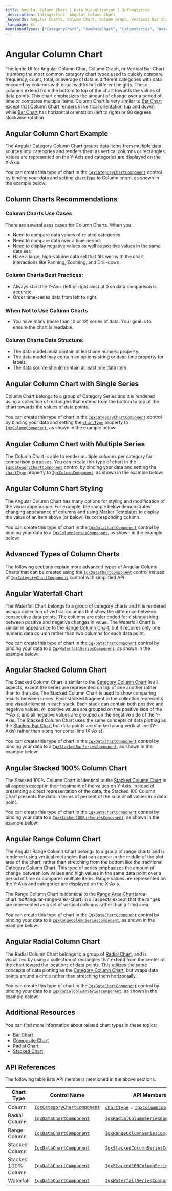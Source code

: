 ```yaml
---
title: Angular Column Chart | Data Visualization | Infragistics
_description: Infragistics' Angular Column Chart
_keywords: Angular Charts, Column Chart, Column Graph, Vertical Bar Chart, Infragistics
_language: kr
mentionedTypes: ["CategoryChart", "XamDataChart", "ColumnSeries", "WaterfallSeries", "StackedColumnSeries", "Stacked100ColumnSeries", "RangeColumnSeries", "RadialColumnSeries"]
---
```


# Angular Column Chart

The Ignite UI for Angular Column Char, Column Graph, or Vertical Bar Chart is among the most common category chart types used to quickly compare frequency, count, total, or average of data in different categories with data encoded by columns with equal widths but different heights. These columns extend from the bottom to top of the chart towards the values of data points. This chart emphasizes the amount of change over a period of time or compares multiple items. Column Chart is very similar to [Bar Chart](bar-chart.md) except that Column Chart renders in vertical orientation (up and down) while [Bar Chart](bar-chart.md) has horizontal orientation (left to right) or 90 degrees clockwise rotation.

## Angular Column Chart Example

The Angular Category Column Chart groups data items from multiple data sources into categories and renders them as vertical columns or rectangles. Values are represented on the Y-Axis and categories are displayed on the X-Axis.

You can create this type of chart in the [`IgxCategoryChartComponent`]({environment:dvApiBaseUrl}/products/ignite-ui-angular/api/docs/typescript/latest/classes/igniteui_angular_charts.igxcategorychartcomponent.html) control by binding your data and setting [`chartType`]({environment:dvApiBaseUrl}/products/ignite-ui-angular/api/docs/typescript/latest/classes/igniteui_angular_charts.igxcategorychartcomponent.html#chartType) to Column enum, as shown in the example below:

<code-view style="height: 600px" alt="Angular Column Chart Multiple Sources"
           data-demos-base-url="{environment:dvDemosBaseUrl}"
                    iframe-src="{environment:dvDemosBaseUrl}/charts/category-chart/column-chart-multiple-sources"
                                                 github-src="charts/category-chart/column-chart-multiple-sources">
</code-view>


<div class="divider--half"></div>

## Column Charts Recommendations

### Column Charts Use Cases

There are several uses cases for Column Charts. When you:

*   Need to compare data values of related categories.
*   Need to compare data over a time period.
*   Need to display negative values as well as positive values in the same data set.
*   Have a large, high-volume data set that fits well with the chart interactions like Panning, Zooming, and Drill-down.

### Column Charts Best Practices:

*   Always start the Y-Axis (left or right axis) at 0 so data comparison is accurate.
*   Order time-series data from left to right.

### When Not to Use Column Charts

*   You have many (more than 10 or 12) series of data. Your goal is to ensure the chart is readable.

### Column Charts Data Structure:

*   The data model must contain at least one numeric property.
*   The data model may contain an options string or date-time property for labels.
*   The data source should contain at least one data item.

## Angular Column Chart with Single Series

Column Chart belongs to a group of Category Series and it is rendered using a collection of rectangles that extend from the bottom to top of the chart towards the values of data points.

You can create this type of chart in the [`IgxCategoryChartComponent`]({environment:dvApiBaseUrl}/products/ignite-ui-angular/api/docs/typescript/latest/classes/igniteui_angular_charts.igxcategorychartcomponent.html) control by binding your data and setting the [`chartType`]({environment:dvApiBaseUrl}/products/ignite-ui-angular/api/docs/typescript/latest/classes/igniteui_angular_charts.igxcategorychartcomponent.html#chartType) property to [`IgxColumnComponent`]({environment:dvApiBaseUrl}/products/ignite-ui-angular/api/docs/typescript/latest/classes/igniteui_angular_gridsgrids.igxcolumncomponent.html), as shown in the example below:

<code-view style="height: 600px" alt="Angular Column Chart with Single Source"
           data-demos-base-url="{environment:dvDemosBaseUrl}"
                    iframe-src="{environment:dvDemosBaseUrl}/charts/category-chart/column-chart-single-source"
                                                 github-src="charts/category-chart/column-chart-single-source">
</code-view>


<div class="divider--half"></div>

## Angular Column Chart with Multiple Series

The Column Chart is able to render multiple columns per category for comparison purposes. You can create this type of chart in the [`IgxCategoryChartComponent`]({environment:dvApiBaseUrl}/products/ignite-ui-angular/api/docs/typescript/latest/classes/igniteui_angular_charts.igxcategorychartcomponent.html) control by binding your data and setting the [`chartType`]({environment:dvApiBaseUrl}/products/ignite-ui-angular/api/docs/typescript/latest/classes/igniteui_angular_charts.igxcategorychartcomponent.html#chartType) property to [`IgxColumnComponent`]({environment:dvApiBaseUrl}/products/ignite-ui-angular/api/docs/typescript/latest/classes/igniteui_angular_gridsgrids.igxcolumncomponent.html), as shown in the example below:

<code-view style="height: 600px" alt="Angular Column Chart with Multiple Sources"
           data-demos-base-url="{environment:dvDemosBaseUrl}"
                    iframe-src="{environment:dvDemosBaseUrl}/charts/category-chart/column-chart-multiple-sources"
                                                 github-src="charts/category-chart/column-chart-multiple-sources">
</code-view>


<div class="divider--half"></div>

## Angular Column Chart Styling

The Angular Column Chart has many options for styling and modification of the visual appearance. For example, the sample below demonstrates changing appearance of columns and using [Marker Templates](../features/chart-markers.md) to display the value of an item above (or below) its corresponding column.

You can create this type of chart in the [`IgxDataChartComponent`]({environment:dvApiBaseUrl}/products/ignite-ui-angular/api/docs/typescript/latest/classes/igniteui_angular_charts.igxdatachartcomponent.html) control by binding your data to a [`IgxColumnSeriesComponent`]({environment:dvApiBaseUrl}/products/ignite-ui-angular/api/docs/typescript/latest/classes/igniteui_angular_charts.igxcolumnseriescomponent.html), as shown in the example below:

<code-view style="height: 600px" alt="Angular Column Chart Styling"
           data-demos-base-url="{environment:dvDemosBaseUrl}"
                    iframe-src="{environment:dvDemosBaseUrl}/charts/category-chart/column-chart-styling"
                                                 github-src="charts/category-chart/column-chart-styling">
</code-view>


<div class="divider--half"></div>

## Advanced Types of Column Charts

The following sections explain more advanced types of Angular Column Charts that can be created using the [`IgxDataChartComponent`]({environment:dvApiBaseUrl}/products/ignite-ui-angular/api/docs/typescript/latest/classes/igniteui_angular_charts.igxdatachartcomponent.html) control instead of [`IgxCategoryChartComponent`]({environment:dvApiBaseUrl}/products/ignite-ui-angular/api/docs/typescript/latest/classes/igniteui_angular_charts.igxcategorychartcomponent.html) control with simplified API.

## Angular Waterfall Chart

The Waterfall Chart belongs to a group of category charts and it is rendered using a collection of vertical columns that show the difference between consecutive data points. The columns are color coded for distinguishing between positive and negative changes in value. The Waterfall Chart is similar in appearance to the [Range Column Chart](column-chart.md#angular-range-column-chart), but it requires only one numeric data column rather than two columns for each data point.

You can create this type of chart in the [`IgxDataChartComponent`]({environment:dvApiBaseUrl}/products/ignite-ui-angular/api/docs/typescript/latest/classes/igniteui_angular_charts.igxdatachartcomponent.html) control by binding your data to a [`IgxWaterfallSeriesComponent`]({environment:dvApiBaseUrl}/products/ignite-ui-angular/api/docs/typescript/latest/classes/igniteui_angular_charts.igxwaterfallseriescomponent.html), as shown in the example below:

<code-view style="height: 600px" alt="Angular Waterfall Chart"
           data-demos-base-url="{environment:dvDemosBaseUrl}"
                    iframe-src="{environment:dvDemosBaseUrl}/charts/data-chart/waterfall-chart"
                                                 github-src="charts/data-chart/waterfall-chart">
</code-view>


<div class="divider--half"></div>

## Angular Stacked Column Chart

The Stacked Column Chart is similar to the [Category Column Chart](column-chart.md#angular-column-chart-example) in all aspects, except the series are represented on top of one another rather than to the side. The Stacked Column Chart is used to show comparing results between series. Each stacked fragment in the collection represents one visual element in each stack. Each stack can contain both positive and negative values. All positive values are grouped on the positive side of the Y-Axis, and all negative values are grouped on the negative side of the Y-Axis. The Stacked Column Chart uses the same concepts of data plotting as the [Stacked Bar Chart](stacked-chart.md#angular-stacked-bar-chart) but data points are stacked along vertical line (Y-Axis) rather than along horizontal line (X-Axis).

You can create this type of chart in the [`IgxDataChartComponent`]({environment:dvApiBaseUrl}/products/ignite-ui-angular/api/docs/typescript/latest/classes/igniteui_angular_charts.igxdatachartcomponent.html) control by binding your data to a [`IgxStackedBarSeriesComponent`]({environment:dvApiBaseUrl}/products/ignite-ui-angular/api/docs/typescript/latest/classes/igniteui_angular_charts.igxstackedbarseriescomponent.html), as shown in the example below:

<code-view style="height: 600px" alt="Angular Stacked Column Chart"
           data-demos-base-url="{environment:dvDemosBaseUrl}"
                    iframe-src="{environment:dvDemosBaseUrl}/charts/data-chart/stacked-column-chart"
                                                 github-src="charts/data-chart/stacked-column-chart">
</code-view>


<div class="divider--half"></div>

## Angular Stacked 100% Column Chart

The Stacked 100% Column Chart is identical to the [Stacked Column Chart](stacked-chart.md#angular-stacked-column-chart) in all aspects except in their treatment of the values on Y-Axis. Instead of presenting a direct representation of the data, the Stacked 100 Column Chart presents the data in terms of percent of the sum of all values in a data point.

You can create this type of chart in the [`IgxDataChartComponent`]({environment:dvApiBaseUrl}/products/ignite-ui-angular/api/docs/typescript/latest/classes/igniteui_angular_charts.igxdatachartcomponent.html) control by binding your data to a [`IgxStacked100BarSeriesComponent`]({environment:dvApiBaseUrl}/products/ignite-ui-angular/api/docs/typescript/latest/classes/igniteui_angular_charts.igxstacked100barseriescomponent.html), as shown in the example below:

<code-view style="height: 600px" alt="Angular Stacked 100 Column Chart"
           data-demos-base-url="{environment:dvDemosBaseUrl}"
                    iframe-src="{environment:dvDemosBaseUrl}/charts/data-chart/stacked-100-column-chart"
                                                 github-src="charts/data-chart/stacked-100-column-chart">
</code-view>


<div class="divider--half"></div>

## Angular Range Column Chart

The Angular Range Column Chart belongs to a group of range charts and is rendered using vertical rectangles that can appear in the middle of the plot area of the chart, rather than stretching from the bottom like the traditional [Category Column Chart](column-chart.md#angular-column-chart-example). This type of series emphasizes the amount of change between low values and high values in the same data point over a period of time or compares multiple items. Range values are represented on the Y-Axis and categories are displayed on the X-Axis.

The Range Column Chart is identical to the [Range Area Chart](area-chart.md)(area-chart.md#angular-range-area-chart) in all aspects except that the ranges are represented as a set of vertical columns rather than a filled area.

You can create this type of chart in the [`IgxDataChartComponent`]({environment:dvApiBaseUrl}/products/ignite-ui-angular/api/docs/typescript/latest/classes/igniteui_angular_charts.igxdatachartcomponent.html) control by binding your data to a [`IgxRangeColumnSeriesComponent`]({environment:dvApiBaseUrl}/products/ignite-ui-angular/api/docs/typescript/latest/classes/igniteui_angular_charts.igxrangecolumnseriescomponent.html), as shown in the example below:

<code-view style="height: 600px" alt="Angular Range Column Chart"
           data-demos-base-url="{environment:dvDemosBaseUrl}"
                    iframe-src="{environment:dvDemosBaseUrl}/charts/data-chart/range-column-chart"
                                                 github-src="charts/data-chart/range-column-chart">
</code-view>


<div class="divider--half"></div>

## Angular Radial Column Chart

The Radial Column Chart belongs to a group of [Radial Chart](radial-chart.md), and is visualized by using a collection of rectangles that extend from the center of the chart toward the locations of data points. This utilizes the same concepts of data plotting as the [Category Column Chart](column-chart.md#angular-column-chart-example), but wraps data points around a circle rather than stretching them horizontally.

You can create this type of chart in the [`IgxDataChartComponent`]({environment:dvApiBaseUrl}/products/ignite-ui-angular/api/docs/typescript/latest/classes/igniteui_angular_charts.igxdatachartcomponent.html) control by binding your data to a [`IgxRadialColumnSeriesComponent`]({environment:dvApiBaseUrl}/products/ignite-ui-angular/api/docs/typescript/latest/classes/igniteui_angular_charts.igxradialcolumnseriescomponent.html), as shown in the example below:

<code-view style="height: 600px" alt="Angular Radial Column Chart"
           data-demos-base-url="{environment:dvDemosBaseUrl}"
                    iframe-src="{environment:dvDemosBaseUrl}/charts/data-chart/radial-column-chart"
                                                 github-src="charts/data-chart/radial-column-chart">
</code-view>


<div class="divider--half"></div>

## Additional Resources

You can find more information about related chart types in these topics:

*   [Bar Chart](bar-chart.md)
*   [Composite Chart](composite-chart.md)
*   [Radial Chart](radial-chart.md)
*   [Stacked Chart](stacked-chart.md)

## API References

The following table lists API members mentioned in the above sections:

| Chart Type          | Control Name       | API Members |
| --------------------|--------------------|------------------------ |
| Column              | [`IgxCategoryChartComponent`]({environment:dvApiBaseUrl}/products/ignite-ui-angular/api/docs/typescript/latest/classes/igniteui_angular_charts.igxcategorychartcomponent.html) | [`chartType`]({environment:dvApiBaseUrl}/products/ignite-ui-angular/api/docs/typescript/latest/classes/igniteui_angular_charts.igxcategorychartcomponent.html#chartType) = [`IgxColumnComponent`]({environment:dvApiBaseUrl}/products/ignite-ui-angular/api/docs/typescript/latest/classes/igniteui_angular_gridsgrids.igxcolumncomponent.html) |
| Radial Column       | [`IgxDataChartComponent`]({environment:dvApiBaseUrl}/products/ignite-ui-angular/api/docs/typescript/latest/classes/igniteui_angular_charts.igxdatachartcomponent.html)     | [`IgxRadialColumnSeriesComponent`]({environment:dvApiBaseUrl}/products/ignite-ui-angular/api/docs/typescript/latest/classes/igniteui_angular_charts.igxradialcolumnseriescomponent.html) |
| Range Column        | [`IgxDataChartComponent`]({environment:dvApiBaseUrl}/products/ignite-ui-angular/api/docs/typescript/latest/classes/igniteui_angular_charts.igxdatachartcomponent.html)     | [`IgxRangeColumnSeriesComponent`]({environment:dvApiBaseUrl}/products/ignite-ui-angular/api/docs/typescript/latest/classes/igniteui_angular_charts.igxrangecolumnseriescomponent.html) |
| Stacked Column      | [`IgxDataChartComponent`]({environment:dvApiBaseUrl}/products/ignite-ui-angular/api/docs/typescript/latest/classes/igniteui_angular_charts.igxdatachartcomponent.html)     | [`IgxStackedColumnSeriesComponent`]({environment:dvApiBaseUrl}/products/ignite-ui-angular/api/docs/typescript/latest/classes/igniteui_angular_charts.igxstackedcolumnseriescomponent.html) |
| Stacked 100% Column | [`IgxDataChartComponent`]({environment:dvApiBaseUrl}/products/ignite-ui-angular/api/docs/typescript/latest/classes/igniteui_angular_charts.igxdatachartcomponent.html)     | [`IgxStacked100ColumnSeriesComponent`]({environment:dvApiBaseUrl}/products/ignite-ui-angular/api/docs/typescript/latest/classes/igniteui_angular_charts.igxstacked100columnseriescomponent.html) |
| Waterfall           | [`IgxDataChartComponent`]({environment:dvApiBaseUrl}/products/ignite-ui-angular/api/docs/typescript/latest/classes/igniteui_angular_charts.igxdatachartcomponent.html)     | [`IgxWaterfallSeriesComponent`]({environment:dvApiBaseUrl}/products/ignite-ui-angular/api/docs/typescript/latest/classes/igniteui_angular_charts.igxwaterfallseriescomponent.html) |
